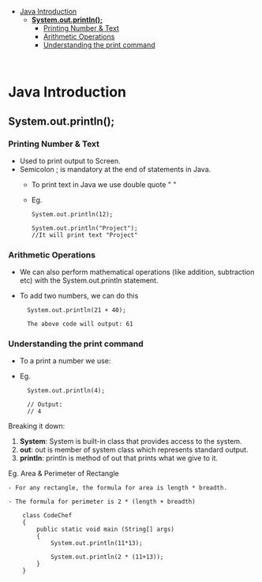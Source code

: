<div id="top-of-page"></div>


- [Java Introduction](#java-introduction)
  - [**System.out.println();**](#systemoutprintln)
    - [Printing Number \& Text](#printing-number--text)
    - [Arithmetic Operations](#arithmetic-operations)
    - [Understanding the print command](#understanding-the-print-command)

<br />

# Java Introduction

## **System.out.println();**

### Printing Number & Text 

- Used to print output to Screen.
- Semicolon ; is mandatory at the end of statements in Java.
  - To print text in Java we use double quote " "
  - Eg. 
  
        System.out.println(12);

        System.out.println("Project"); 
        //It will print text "Project"
        

### Arithmetic Operations

- We can also perform mathematical operations (like addition, subtraction etc) with the System.out.println statement.

- To add two numbers, we can do this

        System.out.println(21 + 40);

        The above code will output: 61

### Understanding the print command

- To a print a number we use:
- Eg.

        System.out.println(4);

        // Output:
        // 4
   
Breaking it down:
1. **System**: System is built-in class that provides access to the system.
2. **out**: out is member of system class which represents standard output.
3. **println**: println is method of out that prints what we give to it.

Eg. Area & Perimeter of Rectangle

    - For any rectangle, the formula for area is length * breadth.

    - The formula for perimeter is 2 * (length + breadth)

        class CodeChef
        {
            public static void main (String[] args)
            {
                System.out.println(11*13);
                
                System.out.println(2 * (11+13));
            }
        }



